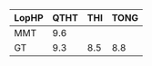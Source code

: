 |LopHP   |QTHT|THI |TONG|
|--------|----|----|----|
|MMT     |9.6 |    |    |
|GT      |9.3 |8.5 |8.8 |
